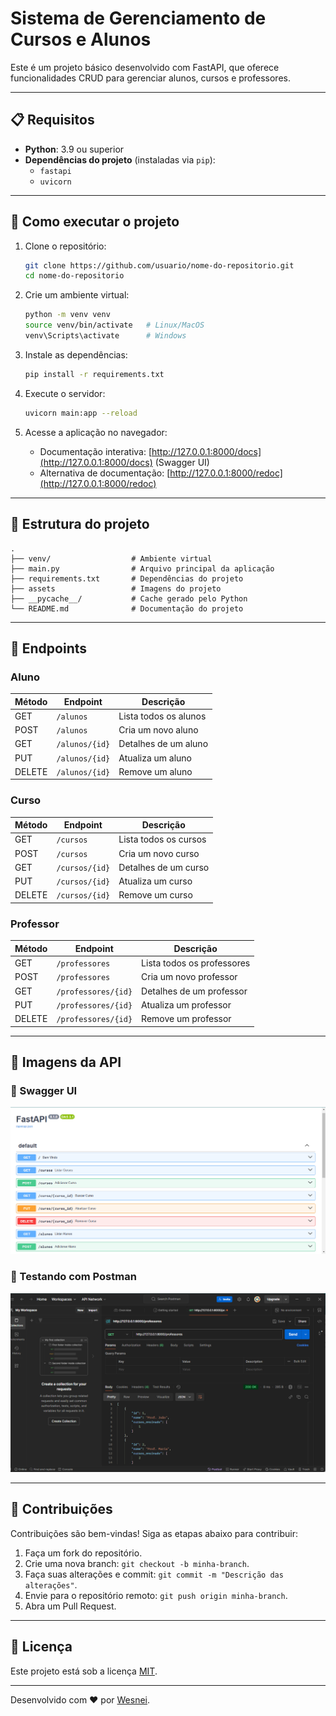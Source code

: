 # Sistema de Gerenciamento de Cursos e Alunos

Este é um projeto básico desenvolvido com FastAPI, que oferece funcionalidades CRUD para gerenciar alunos, cursos e professores.  

---

## 📋 Requisitos

- **Python**: 3.9 ou superior  
- **Dependências do projeto** (instaladas via `pip`):
  - `fastapi`
  - `uvicorn`

---

## 🚀 Como executar o projeto

1. Clone o repositório:
   ```bash
   git clone https://github.com/usuario/nome-do-repositorio.git
   cd nome-do-repositorio
   ```

2. Crie um ambiente virtual:
   ```bash
   python -m venv venv
   source venv/bin/activate   # Linux/MacOS
   venv\Scripts\activate      # Windows
   ```

3. Instale as dependências:
   ```bash
   pip install -r requirements.txt
   ```

4. Execute o servidor:
   ```bash
   uvicorn main:app --reload
   ```

5. Acesse a aplicação no navegador:
   - Documentação interativa: [http://127.0.0.1:8000/docs](http://127.0.0.1:8000/docs) (Swagger UI)
   - Alternativa de documentação: [http://127.0.0.1:8000/redoc](http://127.0.0.1:8000/redoc)

---

## 📂 Estrutura do projeto

```plaintext
.
├── venv/                  # Ambiente virtual
├── main.py                # Arquivo principal da aplicação
├── requirements.txt       # Dependências do projeto
├── assets                 # Imagens do projeto
├── __pycache__/           # Cache gerado pelo Python
└── README.md              # Documentação do projeto
```

---

## 🧾 Endpoints

### **Aluno**
| Método | Endpoint         | Descrição                 |
|--------|-------------------|---------------------------|
| GET    | `/alunos`        | Lista todos os alunos     |
| POST   | `/alunos`        | Cria um novo aluno        |
| GET    | `/alunos/{id}`   | Detalhes de um aluno      |
| PUT    | `/alunos/{id}`   | Atualiza um aluno         |
| DELETE | `/alunos/{id}`   | Remove um aluno           |

### **Curso**
| Método | Endpoint         | Descrição                 |
|--------|-------------------|---------------------------|
| GET    | `/cursos`        | Lista todos os cursos     |
| POST   | `/cursos`        | Cria um novo curso        |
| GET    | `/cursos/{id}`   | Detalhes de um curso      |
| PUT    | `/cursos/{id}`   | Atualiza um curso         |
| DELETE | `/cursos/{id}`   | Remove um curso           |

### **Professor**
| Método | Endpoint         | Descrição                 |
|--------|-------------------|---------------------------|
| GET    | `/professores`   | Lista todos os professores|
| POST   | `/professores`   | Cria um novo professor    |
| GET    | `/professores/{id}` | Detalhes de um professor |
| PUT    | `/professores/{id}` | Atualiza um professor     |
| DELETE | `/professores/{id}` | Remove um professor       |

---

## 📸 Imagens da API

### 📘 Swagger UI
![Swagger UI](assets/swagger.png)


### 📗 Testando com Postman
![Postman](assets/postman.png)

---

## 🌟 Contribuições

Contribuições são bem-vindas! Siga as etapas abaixo para contribuir:
1. Faça um fork do repositório.
2. Crie uma nova branch: `git checkout -b minha-branch`.
3. Faça suas alterações e commit: `git commit -m "Descrição das alterações"`.
4. Envie para o repositório remoto: `git push origin minha-branch`.
5. Abra um Pull Request.

---

## 📄 Licença

Este projeto está sob a licença [MIT](LICENSE).

---

Desenvolvido com ❤️ por [Wesnei](https://github.com/Wesnei).

